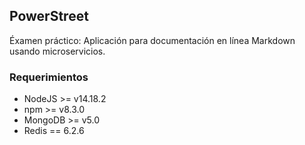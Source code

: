 ## PowerStreet
Éxamen práctico: Aplicación para documentación en línea Markdown usando microservicios.

### Requerimientos
- NodeJS >= v14.18.2
- npm >= v8.3.0
- MongoDB >= v5.0
- Redis == 6.2.6